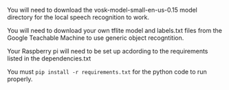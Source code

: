 You will need to download the vosk-model-small-en-us-0.15 model directory for the local speech recognition to work.

You will need to download your own tflite model and labels.txt files from the Google Teachable Machine to use generic object recogntition.

Your Raspberry pi will need to be set up acdording to the requirements listed in the dependencies.txt

You must `pip install -r requirements.txt` for the python code to run properly. 
